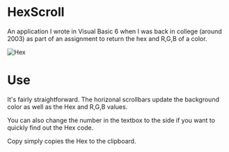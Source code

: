 # HexScroll
An application I wrote in Visual Basic 6 when I was back in college (around 2003) as part of an assignment to return the hex and R,G,B of a color.

![Hex](https://user-images.githubusercontent.com/34282672/181871171-c034caf5-eaea-42ba-abe8-4530c7a6682e.png)

# Use
It's fairly straightforward. The horizonal scrollbars update the background color as well as the Hex and R,G,B values.

You can also change the number in the textbox to the side if you want to quickly find out the Hex code.

Copy simply copies the Hex to the clipboard.
